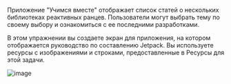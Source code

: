 Приложение "Учимся вместе" отображает список статей о нескольких библиотеках реактивных ранцев. Пользователи могут выбрать тему по своему выбору и ознакомиться с ее последними разработками.

В этом упражнении вы создаете экран для приложения, на котором отображается руководство по составлению Jetpack. Вы используете ресурсы с изображениями и строками, предоставленные в Ресурсы для этой задачи.

![image](https://github.com/gipnozhard/LearnTogether/assets/71705375/bf93d7e7-c8e4-4594-a8f9-2d0d539121d4)

